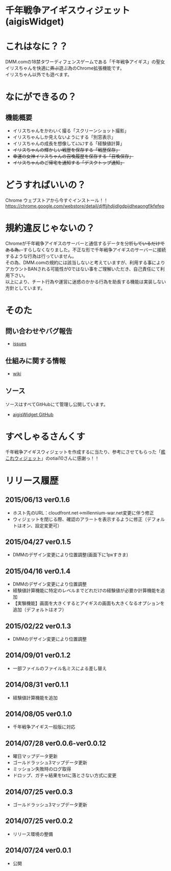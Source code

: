 千年戦争アイギスウィジェット(aigisWidget)
===========

# これはなに？？

DMM.comの18禁タワーディフェンスゲームである「千年戦争アイギス」の聖女イリスちゃんを快適に~~弄ぶ~~遊ぶ為のChrome拡張機能です。    
イリスちゃん以外でも遊べます。

# なにができるの？

## 機能概要
- イリスちゃんをかわいく撮る「スクリーンショット撮影」
- イリスちゃんしか見えないようにする「別窓表示」
- イリスちゃんの成長を想像してﾑﾌﾑﾌする「経験値計算」
- ~~イリスちゃんの輝かしい戦歴を保存する「戦歴保存」~~
- ~~幸運の女神イリスちゃんの召喚履歴を保存する「召喚保存」~~
- ~~イリスちゃんのご帰宅を通知する「デスクトップ通知」~~

# どうすればいいの？

Chrome ウェブストアから今すぐインストール！！    
https://chrome.google.com/webstore/detail/djffjjhdjidlgdpijdheaongflkfefep

# 規約違反じゃないの？

Chromeが千年戦争アイギスのサーバーと通信するデータを分析~~しているだけである為、~~すらしなくなりました。不正な形で千年戦争アイギスのサーバーに接続するような行為は行っていません。    
その為、DMM.comの規約には該当しないと考えていますが、利用する事によりアカウントBANされる可能性が0ではない事をご理解いただき、自己責任にて利用下さい。    
以上により、チート行為や運営に迷惑のかかる行為を助長する機能は実装しない方針としています。

# そのた

## 問い合わせやバグ報告
- [issues](https://github.com/muhiro/aigisWidget/issues)

## 仕組みに関する情報
- [wiki](https://github.com/muhiro/aigisWidget/wiki)

## ソース    
ソースはすべてGitHubにて管理し公開しています。
- [aigisWidget GitHub](https://github.com/muhiro/aigisWidget/)

# すぺしゃるさんくす

千年戦争アイギスウィジェットを作成するに当たり、参考にさせてもらった「[艦これウィジェット](https://github.com/otiai10/kanColleWidget)」のotiai10さんに感謝っ！！

# リリース履歴
## 2015/06/13 ver0.1.6
- ホスト先のURL：cloudfront.net→millennium-war.net変更に伴う修正
- ウィジェットを閉じる際、確認のアラートを表示するように修正（デフォルトはオン、設定変更可）

## 2015/04/27 ver0.1.5
- DMMのデザイン変更により位置調整(画面下に1pxすきま)

## 2015/04/16 ver0.1.4
- DMMのデザイン変更により位置調整
- 経験値計算機能に特定のレベルまでどれだけの経験値が必要か計算機能を追加
- 【実験機能】画面を大きくするとアイギスの画面も大きくなるオプションを追加（デフォルトはオフ）

## 2015/02/22 ver0.1.3
- DMMのデザイン変更により位置調整

## 2014/09/01 ver0.1.2
- 一部ファイルのファイル名ミスによる差し替え

## 2014/08/31 ver0.1.1
- 経験値計算機能を追加

## 2014/08/05 ver0.1.0
- 千年戦争アイギス一般版に対応

## 2014/07/28 ver0.0.6-ver0.0.12
- 曜日マップデータ更新
- ゴールドラッシュ3マップデータ更新
- ミッション失敗時のログ取得
- ドロップ、ガチャ結果をtxtに落とさない方式に変更

## 2014/07/25 ver0.0.3
- ゴールドラッシュ3マップデータ更新

## 2014/07/25 ver0.0.2
- リリース環境の整備

## 2014/07/24 ver0.0.1
- 公開
